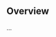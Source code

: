 <!-- Note: Please must use one of our issue templates to file an issue! 🛑 -->
<!-- 👉 https://github.com/philly-js-club/philly-js-club-website-remix/issues/new/choose 👈 -->
<!-- **Issues that should have been filed with a template will be closed without action, and we will ask you to use a template.** -->

<!-- This blank issue template is only for issues that don't fit any of the templates. -->

## Overview

...
